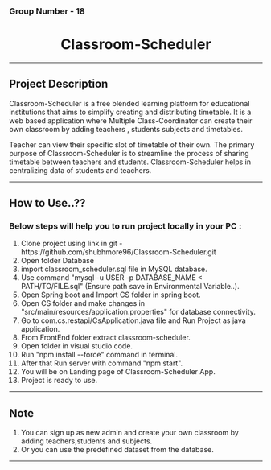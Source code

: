 <h3> Group Number - 18</h3>

<h1 align="center">  Classroom-Scheduler  </h1>
<!-- <h3 align="center"> WeCare </h3> -->
<hr>
<h2>Project Description</h2>
<p>Classroom-Scheduler is a free blended learning platform for educational institutions that aims to simplify creating and distributing timetable. It is a web based application where Multiple Class-Coordinator can create their own classroom by adding teachers , students subjects and timetables.
</p>
<p>
   Teacher can view their specific slot of timetable of their own. The primary purpose of  Classroom-Scheduler is to streamline the process of sharing timetable between teachers and students. Classroom-Scheduler helps in centralizing data of students and teachers.
</p>
<hr>
<h2>How to Use..??</h2>
<h3>Below steps will help you to run project locally in your PC :</h3>
<ol>
	<li>Clone project using link in git - https://github.com/shubhmore96/Classroom-Scheduler.git </li>
	<li>Open folder Database</li>
	<li>import classroom_scheduler.sql file in MySQL database.</li>
	<li>Use command "mysql -u USER -p DATABASE_NAME < PATH/TO/FILE.sql" (Ensure path save in Environmental Variable..).</li>
	<li>Open Spring boot and Import CS folder in spring boot.</li>
	<li>Open CS folder and make changes in "src/main/resources/application.properties" for database connectivity.</li>
	<li>Go to com.cs.restapi/CsApplication.java file and Run Project as java application.</li>
	<li>From FrontEnd folder extract classroom-scheduler.</li>
	<li>Open folder in visual studio code.</li>
	<li>Run "npm install --force" command in terminal.</li> 
	<li>After that Run server with command "npm start".</li>
	<li>You will be on Landing page of Classroom-Scheduler App.</li>
	<li>Project is ready to use.</li>
</ol>
<hr>
<h2>Note</h2>
  <ol>
	<li>You can sign up as new admin and create your own classroom by adding teachers,students and subjects.</li>
	<li>Or you can use the predefined dataset from the database. </li>
 </ol>
<hr>
